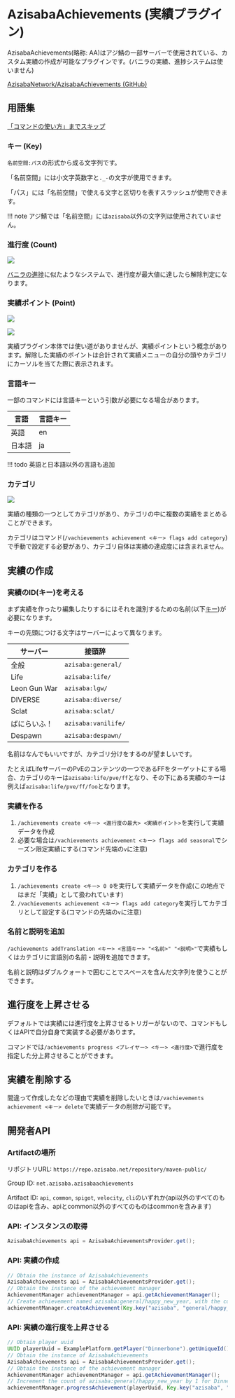 # AzisabaAchievements (実績プラグイン)

AzisabaAchievements(略称: AA)はアジ鯖の一部サーバーで使用されている、カスタム実績の作成が可能なプラグインです。(バニラの実績、進捗システムは使いません)

[AzisabaNetwork/AzisabaAchievements (GitHub)](https://github.com/AzisabaNetwork/AzisabaAchievements)

## 用語集

[「コマンドの使い方」までスキップ](#aa)

### キー (Key)

`名前空間:パス`の形式から成る文字列です。

「名前空間」には小文字英数字と`._-`の文字が使用できます。

「パス」には「名前空間」で使える文字と区切りを表すスラッシュが使用できます。

!!! note
    アジ鯖では「名前空間」には`azisaba`以外の文字列は使用されていません。

### 進行度 (Count)

![](https://messageviewer.azisaba.net/attachments/u51bb8850a13b6c6a58c5c547a0b1fe93ae/javaw_sZFuiAKBUH.png)

[バニラの進捗](https://messageviewer.azisaba.net/attachments/uf2b4e9924c587a360cea4d14fdd84ee1e9/javaw_vzmpWfJgxi.png)に似たようなシステムで、進行度が最大値に達したら解除判定になります。

### 実績ポイント (Point)

![](https://messageviewer.azisaba.net/attachments/u51bb8850a13b6c6a58c5c547a0b1fe93ae/javaw_sZFuiAKBUH.png)

![](https://messageviewer.azisaba.net/attachments/u5d0551c733878b0245306658d482170012/javaw_oW3BcqIuVN.png)

実績プラグイン本体では使い道がありませんが、実績ポイントという概念があります。解除した実績のポイントは合計されて実績メニューの自分の頭やカテゴリにカーソルを当てた際に表示されます。

### 言語キー

一部のコマンドには言語キーという引数が必要になる場合があります。

| 言語 | 言語キー |
| --- | -------- |
| 英語 | en |
| 日本語 | ja |

!!! todo
    英語と日本語以外の言語も追加

### カテゴリ

![](https://messageviewer.azisaba.net/attachments/u781606a90067f7c3db8a272c5267b8e847/javaw_dkAdhuFLOi.png)

実績の種類の一つとしてカテゴリがあり、カテゴリの中に複数の実績をまとめることができます。

カテゴリはコマンド(`/vachievements achievement <キー> flags add category`)で手動で設定する必要があり、カテゴリ自体は実績の達成度には含まれません。

## 実績の作成

### 実績のID(キー)を考える

まず実績を作ったり編集したりするにはそれを識別するための名前(以下[キー](#key))が必要になります。

キーの先頭につける文字はサーバーによって異なります。

| サーバー | 接頭辞 |
| --- | --- |
| 全般 | `azisaba:general/` |
| Life | `azisaba:life/` |
| Leon Gun War | `azisaba:lgw/` |
| DIVERSE | `azisaba:diverse/` |
| Sclat | `azisaba:sclat/` |
| ばにらいふ！ | `azisaba:vanilife/` |
| Despawn | `azisaba:despawn/` |

名前はなんでもいいですが、カテゴリ分けをするのが望ましいです。

たとえばLifeサーバーのPvEのコンテンツの一つであるFFをターゲットにする場合、カテゴリのキーは`azisaba:life/pve/ff`となり、その下にある実績のキーは例えば`azisaba:life/pve/ff/foo`となります。

### 実績を作る

1. `/achievements create <キー> <進行度の最大> <実績ポイント>`を実行して実績データを作成
2. 必要な場合は`/vachievements achievement <キー> flags add seasonal`でシーズン限定実績にする(コマンド先端の`v`に注意)

### カテゴリを作る

1. `/achievements create <キー> 0 0`を実行して実績データを作成(この地点ではまだ「実績」として扱われています)
2. `/vachievements achievement <キー> flags add category`を実行してカテゴリとして設定する(コマンドの先端の`v`に注意)

### 名前と説明を追加

`/achievements addTranslation <キー> <言語キー> "<名前>" "<説明>"`で実績もしくはカテゴリに言語別の名前・説明を追加できます。

名前と説明はダブルクォートで囲むことでスペースを含んだ文字列を使うことができます。

## 進行度を上昇させる

デフォルトでは実績には進行度を上昇させるトリガーがないので、コマンドもしくはAPIで自分自身で実装する必要があります。

コマンドでは`/achievements progress <プレイヤー> <キー> <進行度>`で進行度を指定した分上昇させることができます。

## 実績を削除する

間違って作成したなどの理由で実績を削除したいときは`/vachievements achievement <キー> delete`で実績データの削除が可能です。

## 開発者API

### Artifactの場所

リポジトリURL: `https://repo.azisaba.net/repository/maven-public/`

Group ID: `net.azisaba.azisabaachievements`

Artifact ID: `api`, `common`, `spigot`, `velocity`, `cli`のいずれか(api以外のすべてのものはapiを含み、apiとcommon以外のすべてのものはcommonを含みます)

### API: インスタンスの取得

```java
AzisabaAchievements api = AzisabaAchievementsProvider.get();
```

### API: 実績の作成

```java
// Obtain the instance of AzisabaAchievements
AzisabaAchievements api = AzisabaAchievementsProvider.get();
// Obtain the instance of the achievement manager
AchievementManager achievementManager = api.getAchievementManager();
// Create achievement named azisaba:general/happy_new_year, with the count of 1 and points of 5, and block the thread until the opration is completed
achievementManager.createAchievement(Key.key("azisaba", "general/happy_new_year"), 1, 5).join();
```

### API: 実績の進行度を上昇させる

```java
// Obtain player uuid
UUID playerUuid = ExamplePlatform.getPlayer("Dinnerbone").getUniqueId();
// Obtain the instance of AzisabaAchievements
AzisabaAchievements api = AzisabaAchievementsProvider.get();
// Obtain the instance of the achievement manager
AchievementManager achievementManager = api.getAchievementManager();
// Increment the count of azisaba:general/happy_new_year by 1 for Dinnerbone
achievementManager.progressAchievement(playerUuid, Key.key("azisaba", "general/happy_new_year"), 1).join();
```
